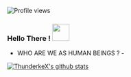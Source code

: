![Profile views](https://komarev.com/ghpvc/?username=ThunderkeX&color=ff4968&style=flat-square)
### Hello There ! <img src="https://media.tenor.com/images/c1d7f88abd028148ef01a4cf0be18799/tenor.gif" width="40px">
- WHO ARE WE AS HUMAN BEINGS ? -
<!-- ❔❔❔❔ means username in below README.md -->
<!-- Also feel free to update second URL to any URL -->
[![ThunderkeX's github stats](https://github-readme-stats.vercel.app/api?username=ThunderkeX&count_private=true&include_all_commits=true&theme=radical)](https://google.com)

